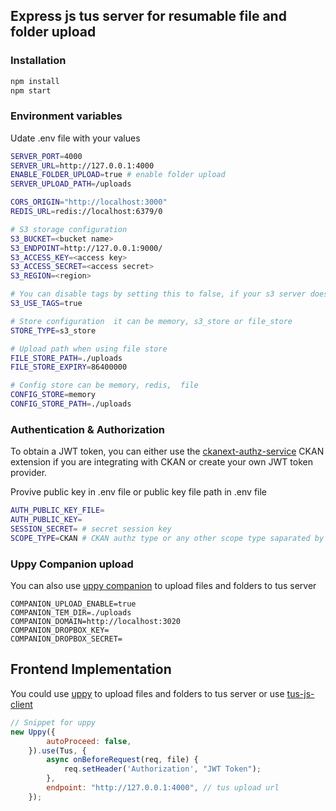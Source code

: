 ## Express js tus server for resumable file and folder  upload 
### Installation
```bash
npm install
npm start
```

### Environment variables
Udate .env file with your values

```bash
SERVER_PORT=4000
SERVER_URL=http://127.0.0.1:4000
ENABLE_FOLDER_UPLOAD=true # enable folder upload
SERVER_UPLOAD_PATH=/uploads

CORS_ORIGIN="http://localhost:3000"
REDIS_URL=redis://localhost:6379/0

# S3 storage configuration
S3_BUCKET=<bucket name>
S3_ENDPOINT=http://127.0.0.1:9000/
S3_ACCESS_KEY=<access key>
S3_ACCESS_SECRET=<access secret>
S3_REGION=<region> 

# You can disable tags by setting this to false, if your s3 server does not support tags eg. for R2 stroage
S3_USE_TAGS=true 

# Store configuration  it can be memory, s3_store or file_store
STORE_TYPE=s3_store

# Upload path when using file store 
FILE_STORE_PATH=./uploads
FILE_STORE_EXPIRY=86400000

# Config store can be memory, redis,  file
CONFIG_STORE=memory
CONFIG_STORE_PATH=./uploads
```

### Authentication & Authorization

To obtain a JWT token, you can either use the [ckanext-authz-service](https://github.com/datopian/ckanext-authz-service) CKAN extension if you are integrating with CKAN or create your own JWT token provider.

Provive public key in .env file or public key file path in .env file

``` bash
AUTH_PUBLIC_KEY_FILE=
AUTH_PUBLIC_KEY= 
SESSION_SECRET= # secret session key
SCOPE_TYPE=CKAN # CKAN authz type or any other scope type saparated by space
```


### Uppy Companion upload 
You can also use [uppy companion](https://uppy.io/docs/companion/) to upload files and folders to tus server

```env
COMPANION_UPLOAD_ENABLE=true
COMPANION_TEM_DIR=./uploads
COMPANION_DOMAIN=http://localhost:3020
COMPANION_DROPBOX_KEY=
COMPANION_DROPBOX_SECRET=
```

## Frontend Implementation
You could use [uppy](https://uppy.io/) to upload files and folders to tus server or use [tus-js-client](https://github.com/tus/tus-js-client)


```javascript
// Snippet for uppy
new Uppy({
        autoProceed: false,
    }).use(Tus, {
        async onBeforeRequest(req, file) {
            req.setHeader('Authorization', "JWT Token");
        },
        endpoint: "http://127.0.0.1:4000", // tus upload url
    });
```

